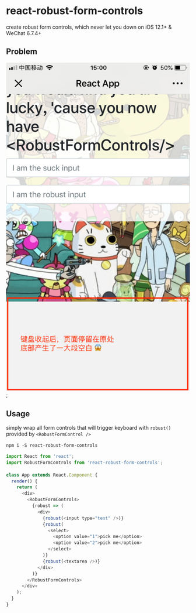 # react-robust-form-controls

create robust form controls, which never let you down on iOS 12.1+ &amp; WeChat 6.7.4+

## Problem

![demo](assets/demo_1.png);

## Usage

simply wrap all form controls that will trigger keyboard with `robust()` provided by `<RobustFormControl />`

```
npm i -S react-robust-form-controls
```

```js
import React from 'react';
import RobustFormControls from 'react-robust-form-controls';

class App extends React.Component {
  render() {
    return (
      <div>
        <RobustFormControls>
          {robust => (
            <div>
              {robust(<input type="text" />)}
              {robust(
                <select>
                  <option value="1">pick me</option>
                  <option value="2">pick me</option>
                </select>
              )}
              {robust(<textarea />)}
            </div>
          )}
        </RobustFormControls>
      </div>
    );
  }
}
```
